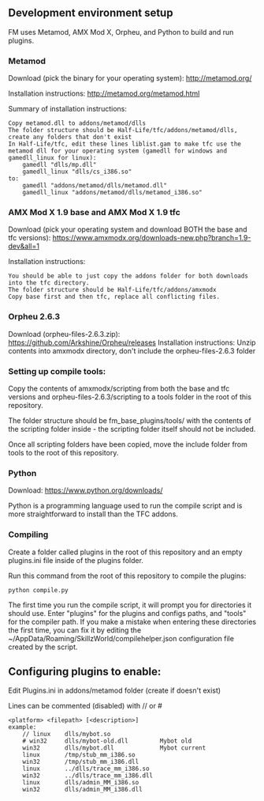 ## Development environment setup
FM uses Metamod, AMX Mod X, Orpheu, and Python to build and run plugins.

### Metamod
Download (pick the binary for your operating system): http://metamod.org/

Installation instructions: http://metamod.org/metamod.html

Summary of installation instructions:

	Copy metamod.dll to addons/metamod/dlls
	The folder structure should be Half-Life/tfc/addons/metamod/dlls, create any folders that don't exist
	In Half-Life/tfc, edit these lines liblist.gam to make tfc use the metamod dll for your operating system (gamedll for windows and gamedll_linux for linux):
		gamedll "dlls/mp.dll"
		gamedll_linux "dlls/cs_i386.so"
	to:
		gamedll "addons/metamod/dlls/metamod.dll"
		gamedll_linux "addons/metamod/dlls/metamod_i386.so"

### AMX Mod X 1.9 base and AMX Mod X 1.9 tfc
Download (pick your operating system and download BOTH the base and tfc versions): https://www.amxmodx.org/downloads-new.php?branch=1.9-dev&all=1

Installation instructions:

	You should be able to just copy the addons folder for both downloads into the tfc directory.
	The folder structure should be Half-Life/tfc/addons/amxmodx
	Copy base first and then tfc, replace all conflicting files.

### Orpheu 2.6.3
Download (orpheu-files-2.6.3.zip): https://github.com/Arkshine/Orpheu/releases
Installation instructions:
	Unzip contents into amxmodx directory, don't include the orpheu-files-2.6.3 folder

### Setting up compile tools:
Copy the contents of amxmodx/scripting from both the base and tfc versions and orpheu-files-2.6.3/scripting to a tools folder in the root of this repository.

The folder structure should be fm_base_plugins/tools/ with the contents of the scripting folder inside - the scripting folder itself should not be included.

Once all scripting folders have been copied, move the include folder from tools to the root of this repository.

### Python
Download: https://www.python.org/downloads/

Python is a programming language used to run the compile script and is more straightforward to install than the TFC addons.

### Compiling
Create a folder called plugins in the root of this repository and an empty plugins.ini file inside of the plugins folder.

Run this command from the root of this repository to compile the plugins:

	python compile.py

The first time you run the compile script, it will prompt you for directories it should use. Enter "plugins" for the plugins and configs paths, and "tools" for the compiler path. If you make a mistake when entering these directories the first time, you can fix it by editing the ~/AppData/Roaming/SkillzWorld/compilehelper.json configuration file created by the script.

## Configuring plugins to enable:
Edit Plugins.ini in addons/metamod folder (create if doesn't exist)

Lines can be commented (disabled) with // or #

	<platform> <filepath> [<description>]
	example:
		// linux    dlls/mybot.so
		# win32     dlls/mybot-old.dll         Mybot old
		win32       dlls/mybot.dll             Mybot current
		linux       /tmp/stub_mm_i386.so
		win32       /tmp/stub_mm_i386.dll
		linux       ../dlls/trace_mm_i386.so
		win32       ../dlls/trace_mm_i386.dll
		linux       dlls/admin_MM_i386.so
		win32       dlls/admin_MM_i386.dll
